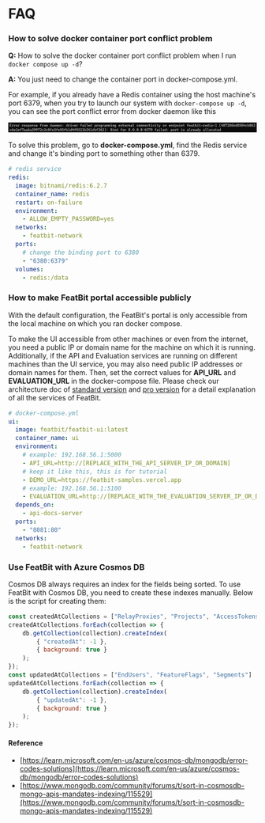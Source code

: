 # FAQ

### How to solve docker container port conflict problem

**Q:** How to solve the docker container port conflict problem when I run `docker compose up -d`?

**A:** You just need to change the container port in docker-compose.yml.

For example, if you already have a Redis container using the host machine's port 6379, when you try to launch our system with `docker-compose up -d`, you can see the port conflict error from docker daemon like this

![](./assets/faq/001.webp)

To solve this problem, go to **docker-compose.yml**, find the Redis service and change it's binding port to something other than 6379.

```yaml
# redis service
redis:
  image: bitnami/redis:6.2.7
  container_name: redis
  restart: on-failure
  environment:
    - ALLOW_EMPTY_PASSWORD=yes
  networks:
    - featbit-network
  ports:
    # change the binding port to 6380
    - "6380:6379"
  volumes:
    - redis:/data
```

### How to make FeatBit portal accessible publicly

With the default configuration, the FeatBit's portal is only accessible from the local machine on which you ran docker compose.

To make the UI accessible from other machines or even from the internet, you need a public IP or domain name for the machine on which it is running. Additionally, if the API and Evaluation services are running on different machines than the UI service, you may also need public IP addresses or domain names for them. Then, set the correct values for **API\_URL** and **EVALUATION\_URL** in the docker-compose file. Please check our architecture doc of [standard version](../tech-stack/architecture) and [pro version](../tech-stack/architecture-professional) for a detail explanation of all the services of FeatBit.

```yaml
# docker-compose.yml
ui:
  image: featbit/featbit-ui:latest
  container_name: ui
  environment:
    # example: 192.168.56.1:5000
    - API_URL=http://[REPLACE_WITH_THE_API_SERVER_IP_OR_DOMAIN]
    # keep it like this, this is for tutorial
    - DEMO_URL=https://featbit-samples.vercel.app
    # example: 192.168.56.1:5100
    - EVALUATION_URL=http://[REPLACE_WITH_THE_EVALUATION_SERVER_IP_OR_DOMAIN]
  depends_on:
    - api-docs-server
  ports:
    - "8081:80"
  networks:
    - featbit-network
```

### Use FeatBit with Azure Cosmos DB

Cosmos DB always requires an index for the fields being sorted. To use FeatBit with Cosmos DB, you need to create these indexes manually. Below is the script for creating them:

```javascript
const createdAtCollections = ["RelayProxies", "Projects", "AccessTokens", "Policies", "AuditLogs"];
createdAtCollections.forEach(collection => {
    db.getCollection(collection).createIndex(
        { "createdAt": -1 },
        { background: true }
    );
});
const updatedAtCollections = ["EndUsers", "FeatureFlags", "Segments"]
updatedAtCollections.forEach(collection => {
    db.getCollection(collection).createIndex(
        { "updatedAt": -1 },
        { background: true }
    );
});
```

#### Reference

* [https://learn.microsoft.com/en-us/azure/cosmos-db/mongodb/error-codes-solutions](https://learn.microsoft.com/en-us/azure/cosmos-db/mongodb/error-codes-solutions)
* [https://www.mongodb.com/community/forums/t/sort-in-cosmosdb-mongo-apis-mandates-indexing/115529](https://www.mongodb.com/community/forums/t/sort-in-cosmosdb-mongo-apis-mandates-indexing/115529)

